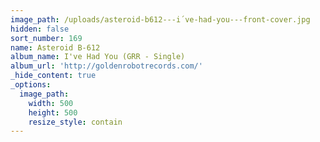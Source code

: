 ```yaml
---
image_path: /uploads/asteroid-b612---i´ve-had-you---front-cover.jpg
hidden: false
sort_number: 169
name: Asteroid B-612
album_name: I've Had You (GRR - Single)
album_url: 'http://goldenrobotrecords.com/'
_hide_content: true
_options:
  image_path:
    width: 500
    height: 500
    resize_style: contain
---
```


